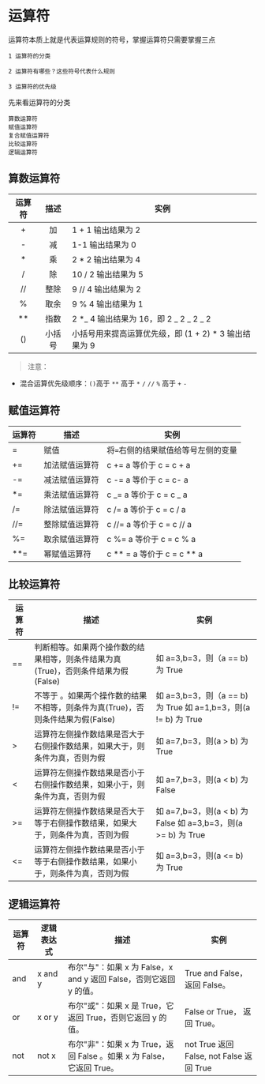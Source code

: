 # 运算符

运算符本质上就是代表运算规则的符号，掌握运算符只需要掌握三点

```
1 运算符的分类

2 运算符有哪些？这些符号代表什么规则

3 运算符的优先级
```

先来看运算符的分类

```
算数运算符
赋值运算符
复合赋值运算符
比较运算符
逻辑运算符
```

## 算数运算符

| 运算符 |  描述  | 实例                                                   |
| :----: | :----: | ------------------------------------------------------ |
|   +    |   加   | 1 + 1 输出结果为 2                                     |
|   -    |   减   | 1-1 输出结果为 0                                       |
|   \*   |   乘   | 2 \* 2 输出结果为 4                                    |
|   /    |   除   | 10 / 2 输出结果为 5                                    |
|   //   |  整除  | 9 // 4 输出结果为 2                                    |
|   %    |  取余  | 9 % 4 输出结果为 1                                     |
|  \*\*  |  指数  | 2 \*_ 4 输出结果为 16，即 2 _ 2 _ 2 _ 2                |
|   ()   | 小括号 | 小括号用来提高运算优先级，即 (1 + 2) \* 3 输出结果为 9 |

> 注意：

- 混合运算优先级顺序：`()`高于 `**` 高于 `*` `/` `//` `%` 高于 `+` `-`

## 赋值运算符

| 运算符 | 描述           | 实例                                |
| ------ | -------------- | ----------------------------------- |
| =      | 赋值           | 将`=`右侧的结果赋值给等号左侧的变量 |
| +=     | 加法赋值运算符 | c += a 等价于 c = c + a             |
| -=     | 减法赋值运算符 | c -= a 等价于 c = c- a              |
| \*=    | 乘法赋值运算符 | c _= a 等价于 c = c _ a             |
| /=     | 除法赋值运算符 | c /= a 等价于 c = c / a             |
| //=    | 整除赋值运算符 | c //= a 等价于 c = c // a           |
| %=     | 取余赋值运算符 | c %= a 等价于 c = c % a             |
| \*\*=  | 幂赋值运算符   | c ** = a 等价于 c = c ** a          |

## 比较运算符

| 运算符 | 描述                                                                              | 实例                                                           |
| ------ | --------------------------------------------------------------------------------- | -------------------------------------------------------------- |
| ==     | 判断相等。如果两个操作数的结果相等，则条件结果为真(True)，否则条件结果为假(False) | 如 a=3,b=3，则（a == b) 为 True                                |
| !=     | 不等于 。如果两个操作数的结果不相等，则条件为真(True)，否则条件结果为假(False)    | 如 a=3,b=3，则（a == b) 为 True 如 a=1,b=3，则(a != b) 为 True |
| >      | 运算符左侧操作数结果是否大于右侧操作数结果，如果大于，则条件为真，否则为假        | 如 a=7,b=3，则(a > b) 为 True                                  |
| <      | 运算符左侧操作数结果是否小于右侧操作数结果，如果小于，则条件为真，否则为假        | 如 a=7,b=3，则(a < b) 为 False                                 |
| >=     | 运算符左侧操作数结果是否大于等于右侧操作数结果，如果大于，则条件为真，否则为假    | 如 a=7,b=3，则(a < b) 为 False 如 a=3,b=3，则(a >= b) 为 True  |
| <=     | 运算符左侧操作数结果是否小于等于右侧操作数结果，如果小于，则条件为真，否则为假    | 如 a=3,b=3，则(a <= b) 为 True                                 |

## 逻辑运算符

| 运算符 | 逻辑表达式 | 描述                                                                  | 实例                                     |
| ------ | ---------- | --------------------------------------------------------------------- | ---------------------------------------- |
| and    | x and y    | 布尔"与"：如果 x 为 False，x and y 返回 False，否则它返回 y 的值。    | True and False， 返回 False。            |
| or     | x or y     | 布尔"或"：如果 x 是 True，它返回 True，否则它返回 y 的值。            | False or True， 返回 True。              |
| not    | not x      | 布尔"非"：如果 x 为 True，返回 False 。如果 x 为 False，它返回 True。 | not True 返回 False, not False 返回 True |
